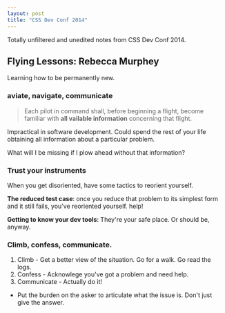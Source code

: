 ```yaml
---
layout: post
title: "CSS Dev Conf 2014"
---
```


Totally unfiltered and unedited notes from CSS Dev Conf 2014.

## Flying Lessons: Rebecca Murphey

Learning how to be permanently new.

### aviate, navigate, communicate

>Each pilot in command shall, before beginning a flight, become familiar with **all vailable information**  concerning that flight.

Impractical in software development. Could spend the rest of your life obtaining all information about a particular problem.

What will I be missing if I plow ahead without that information?

### Trust your instruments

When you get disoriented, have some tactics to reorient yourself.

**The reduced test case**: once you reduce that problem to its simplest form and it still fails, you've reoriented yourself. help!

**Getting to know your dev tools**: They're your safe place. Or should be, anyway.

### Climb, confess, communicate.

1. Climb - Get a better view of the situation. Go for a walk. Go read the logs.
2. Confess - Acknowlege you've got a problem and need help.
3. Communicate - Actually do it!
  - Put the burden on the asker to articulate what the issue is. Don't just give the answer.






